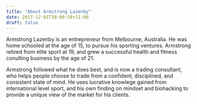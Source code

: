 ```yaml
---
title: "About Armstrong Lazenby"
date: 2017-12-01T10:09:58+11:00
draft: false    
---
```


<p>Armstrong Lazenby is an entrepreneur from Melbourne, Australia. He was home schooled at the age of 15, to pursue his sporting ventures. Armstrong retired from elite sport at 19, and grew a successful health and fitness conulting business by the age of 21.

Armstrong followed what he does best, and is now a trading consultant, who helps people choose to trade from a confident, disciplined, and consistent state of mind. He uses lucrative knowlege gained from international level sport, and his own finding on mindset and biohacking to provide a unique view of the market for his clients.<p> 